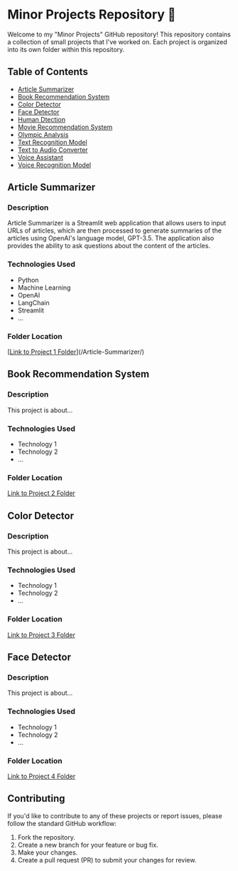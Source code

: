 # Minor Projects Repository 🚀

Welcome to my "Minor Projects" GitHub repository! This repository contains a collection of small projects that I've worked on. Each project is organized into its own folder within this repository.

## Table of Contents

- [Article Summarizer](#Article-Summarizer)
- [Book Recommendation System](#Book-Recommendation-System)
- [Color Detector](#Color-Detector)
- [Face Detector](#Face-Detector)
- [Human Dtection](#Human-Detection)
- [Movie Recommendation System](#Movie-Recommendation-System)
- [Olympic Analysis](#Olympic-Analysis)
- [Text Recognition Model](#Text-Recognition-Model)
- [Text to Audio Converter](#Text-to-Audio-Converter)
- [Voice Assistant](#Voice-Assistant)
- [Voice Recognition Model](#Voice-Recognition-Model)

## Article Summarizer

### Description

Article Summarizer is a Streamlit web application that allows users to input URLs of articles, which are then processed to generate summaries of the articles using OpenAI's language model, GPT-3.5. The application also provides the ability to ask questions about the content of the articles.

### Technologies Used

- Python
- Machine Learning
- OpenAI
- LangChain
- Streamlit
- ...

### Folder Location

[[Link to Project 1 Folder](https://github.com/abdullah1509/minor-projects/tree/main/Article%20Summarizer)](/Article-Summarizer/)


## Book Recommendation System

### Description

This project is about...

### Technologies Used

- Technology 1
- Technology 2
- ...

### Folder Location

[Link to Project 2 Folder](/project-2/)


## Color Detector

### Description

This project is about...

### Technologies Used

- Technology 1
- Technology 2
- ...

### Folder Location

[Link to Project 3 Folder](/project-3/)


## Face Detector

### Description

This project is about...

### Technologies Used

- Technology 1
- Technology 2
- ...

### Folder Location

[Link to Project 4 Folder](/project-4/)


## Contributing

If you'd like to contribute to any of these projects or report issues, please follow the standard GitHub workflow:

1. Fork the repository.
2. Create a new branch for your feature or bug fix.
3. Make your changes.
4. Create a pull request (PR) to submit your changes for review.


